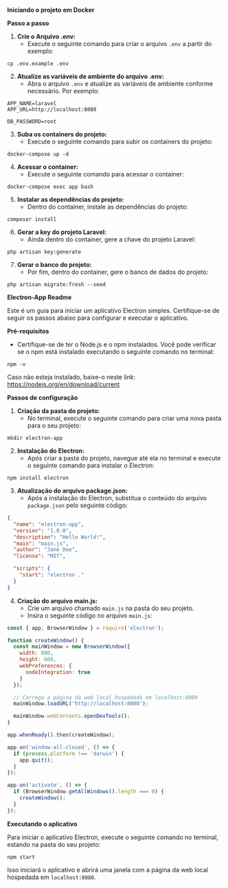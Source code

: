 **Iniciando o projeto em Docker**

**Passo a passo**

1. **Crie o Arquivo .env:**
   - Execute o seguinte comando para criar o arquivo `.env` a partir do exemplo:

```
cp .env.example .env
```

2. **Atualize as variáveis de ambiente do arquivo .env:**
   - Abra o arquivo `.env` e atualize as variáveis de ambiente conforme necessário. Por exemplo:

```
APP_NAME=laravel
APP_URL=http://localhost:8080

DB_PASSWORD=root
```

3. **Suba os containers do projeto:**
   - Execute o seguinte comando para subir os containers do projeto:

```
docker-compose up -d
```

4. **Acessar o container:**
   - Execute o seguinte comando para acessar o container:

```
docker-compose exec app bash
```

5. **Instalar as dependências do projeto:**
   - Dentro do container, instale as dependências do projeto:

```
composer install
```

6. **Gerar a key do projeto Laravel:**
   - Ainda dentro do container, gere a chave do projeto Laravel:

```
php artisan key:generate
```

7. **Gerar o banco do projeto:**
   - Por fim, dentro do container, gere o banco de dados do projeto:

```
php artisan migrate:fresh --seed
```


**Electron-App Readme**

Este é um guia para iniciar um aplicativo Electron simples. Certifique-se de seguir os passos abaixo para configurar e executar o aplicativo.

**Pré-requisitos**

- Certifique-se de ter o Node.js e o npm instalados. Você pode verificar se o npm está instalado executando o seguinte comando no terminal:

```
npm -v
```

Caso não esteja instalado, baixe-o neste link: https://nodejs.org/en/download/current

**Passos de configuração**

1. **Criação da pasta do projeto:**
   - No terminal, execute o seguinte comando para criar uma nova pasta para o seu projeto:

```
mkdir electron-app
```

2. **Instalação do Electron:**
   - Após criar a pasta do projeto, navegue até ela no terminal e execute o seguinte comando para instalar o Electron:

```
npm install electron
```

3. **Atualização do arquivo package.json:**
   - Após a instalação do Electron, substitua o conteúdo do arquivo `package.json` pelo seguinte código:

```json
{
  "name": "electron-app",
  "version": "1.0.0",
  "description": "Hello World!",
  "main": "main.js",
  "author": "Jane Doe",
  "license": "MIT",

  "scripts": {
    "start": "electron ."
  }
}
```

4. **Criação do arquivo main.js:**
   - Crie um arquivo chamado `main.js` na pasta do seu projeto.
   - Insira o seguinte código no arquivo `main.js`:

```javascript
const { app, BrowserWindow } = require('electron');

function createWindow() {
  const mainWindow = new BrowserWindow({
    width: 800,
    height: 600,
    webPreferences: {
      nodeIntegration: true
    }
  });

  // Carrega a página da web local hospedada em localhost:8080
  mainWindow.loadURL('http://localhost:8080');

  mainWindow.webContents.openDevTools();
}

app.whenReady().then(createWindow);

app.on('window-all-closed', () => {
  if (process.platform !== 'darwin') {
    app.quit();
  }
});

app.on('activate', () => {
  if (BrowserWindow.getAllWindows().length === 0) {
    createWindow();
  }
});
```

**Executando o aplicativo**

Para iniciar o aplicativo Electron, execute o seguinte comando no terminal, estando na pasta do seu projeto:

```
npm start
```

Isso iniciará o aplicativo e abrirá uma janela com a página da web local hospedada em `localhost:8080`.
